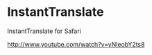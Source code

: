 InstantTranslate
================

InstantTranslate for Safari

http://www.youtube.com/watch?v=yNleobY2ts8
